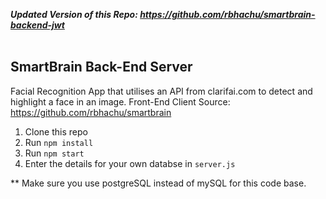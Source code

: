 __*Updated Version of this Repo: https://github.com/rbhachu/smartbrain-backend-jwt*__
<br><br>

## SmartBrain Back-End Server
Facial Recognition App that utilises an API from clarifai.com to detect and highlight a face in an image.
Front-End Client Source: https://github.com/rbhachu/smartbrain

1. Clone this repo
2. Run `npm install`
3. Run `npm start`
4. Enter the details for your own databse in `server.js`

** Make sure you use postgreSQL instead of mySQL for this code base.
